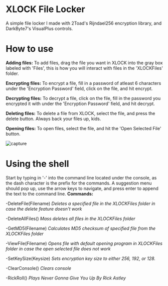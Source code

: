 # XLOCK File Locker
A simple file locker I made with 2Toad's Rijndael256 encryption library, and DarkByte7's VisualPlus controls.
# How to use 

**Adding files:**
To add files, drag the file you want in XLOCK into the gray box labeled with 'Files', this is how you will interact with files in the 'XLOCKFiles' folder.

**Encrypting files:**
To encrypt a file, fill in a password of atleast 6 characters under the 'Encryption Password' field, click on the file, and hit encrypt.

**Decrypting files:**
To decrypt a file, click on the file, fill in the password you encrypted it with under the 'Encryption Password' field, and hit decrypt.

**Deleting files:**
To delete a file from XLOCK, select the file, and press the delete button. Always back your files up, kids.

**Opening files:**
To open files, select the file, and hit the 'Open Selected File' button.

![capture](https://user-images.githubusercontent.com/39781618/50071962-3312b980-0199-11e9-8eed-1968cd4cbbe5.PNG)

# Using the shell
Start by typing in '-' into the command line located under the console, as the dash character is the prefix for the commands. A suggestion menu should pop up, use the arrow keys to navigate, and press enter to append the text to the command line. 
**Commands:**

-DeleteFile(Filename) *Deletes a specified file in the XLOCKFiles folder in case the delete feature doesn't work*

-DeleteAllFiles() *Mass deletes all files in the XLOCKFiles folder*

-GetMD5(Filename) *Calculates MD5 checksum of specified file from the XLOCKFiles folder*

-ViewFile(Filename) *Opens file with default opening program in XLOCKFiles folder in case the open selected file does not work*

-SetKeySize(Keysize) *Sets encryption key size to either 256, 192, or 128.*

-ClearConsole() *Clears console*

-RickRoll() *Plays Never Gonna Give You Up By Rick Astley*
